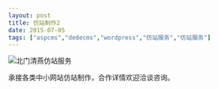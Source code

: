 ```yaml
---
layout: post
title: 仿站制作2
date: 2015-07-05
tags: ["aspcms","dedecms","wordpress","仿站服务","仿站服务"]
---
```


<!-- build time:Sat Jun 23 2018 12:05:15 GMT+0800 (中国标准时间) -->

![北门清燕仿站服务](http://ww3.sinaimg.cn/large/4eed32f2jw1ets71oop5qj206o08wq3x.jpg "北门清燕仿站服务")

承接各类中小网站仿站制作，合作详情欢迎洽谈咨询。
<!-- rebuild by neat -->